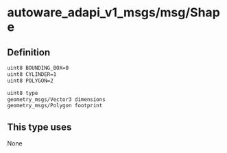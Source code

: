 <!-- This file is generated by a tool. Do not edit directly. -->

# autoware_adapi_v1_msgs/msg/Shape

## Definition

```txt
uint8 BOUNDING_BOX=0
uint8 CYLINDER=1
uint8 POLYGON=2

uint8 type
geometry_msgs/Vector3 dimensions
geometry_msgs/Polygon footprint
```

## This type uses

None
